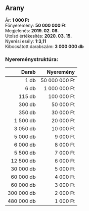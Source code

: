 ## Arany

Ár: **1 000 Ft**<br/>
Főnyeremény: **50 000 000 Ft**<br/>
Megjelenés: **2019. 02. 08.**<br/>
Utolsó értékesítés: **2020. 03. 15.**<br/>
Nyerési esély: **1:3,11**<br/>
Kibocsátott darabszám: **3 000 000 db**<br/>

### Nyereménystruktúra:
Darab|Nyeremény
---:|---:
1 db|50 000 000 Ft
6 db|1 000 000 Ft
115 db|100 000 Ft
300 db|50 000 Ft
350 db|30 000 Ft
1 500 db|20 000 Ft
3 050 db|10 000 Ft
5 000 db|9 000 Ft
6 000 db|8 000 Ft
5 500 db|7 000 Ft
12 500 db|6 000 Ft
30 000 db|5 000 Ft
60 000 db|4 000 Ft
60 000 db|3 000 Ft
300 000 db|2 000 Ft
480 000 db|1 000 Ft
